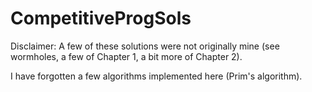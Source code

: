 # CompetitiveProgSols

Disclaimer: A few of these solutions were not originally mine (see wormholes, a few of Chapter 1, a bit more of Chapter 2).

I have forgotten a few algorithms implemented here (Prim's algorithm).
